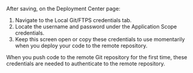 After saving, on the Deployment Center page:

1) Navigate to the Local Git/FTPS credentials tab.
2) Locate the username and password under the Application Scope credentials.
3) Keep this screen open or copy these credentials to use momentarily when you deploy your code to the remote repository.

When you push code to the remote Git repository for the first time, these credentials are needed to authenticate to the remote repository.